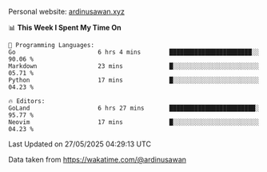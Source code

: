 Personal website: [ardinusawan.xyz](https://ardinusawan.xyz)

<!--START_SECTION:waka-->
📊 **This Week I Spent My Time On** 

```text
💬 Programming Languages: 
Go                       6 hrs 4 mins        ███████████████████████░░   90.06 % 
Markdown                 23 mins             █░░░░░░░░░░░░░░░░░░░░░░░░   05.71 % 
Python                   17 mins             █░░░░░░░░░░░░░░░░░░░░░░░░   04.23 % 

🔥 Editors: 
GoLand                   6 hrs 27 mins       ████████████████████████░   95.77 % 
Neovim                   17 mins             █░░░░░░░░░░░░░░░░░░░░░░░░   04.23 % 
```


 Last Updated on 27/05/2025 04:29:13 UTC
<!--END_SECTION:waka-->
Data taken from https://wakatime.com/@ardinusawan
